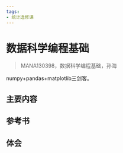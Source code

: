 ```yaml
---
tags:
- 统计选修课
---
```


# 数据科学编程基础
> MANA130398，数据科学编程基础，孙海

numpy+pandas+matplotlib三剑客。

## 主要内容

## 参考书

## 体会

